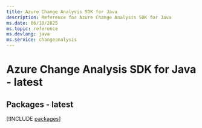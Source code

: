 ```yaml
---
title: Azure Change Analysis SDK for Java
description: Reference for Azure Change Analysis SDK for Java
ms.date: 06/10/2025
ms.topic: reference
ms.devlang: java
ms.service: changeanalysis
---
```

# Azure Change Analysis SDK for Java - latest
## Packages - latest
[!INCLUDE [packages](change-analysis-index.md)]